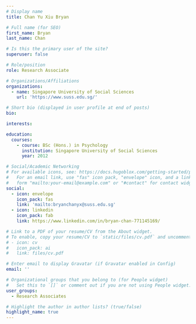 ```yaml
---
# Display name
title: Chan Yu Xiu Bryan

# Full name (for SEO)
first_name: Bryan
last_name: Chan

# Is this the primary user of the site?
superuser: false

# Role/position
role: Research Associate

# Organizations/Affiliations
organizations:
  - name: Singapore University of Social Sciences
    url: 'https://www.suss.edu.sg/'

# Short bio (displayed in user profile at end of posts)
bio: 

interests:

education:
  courses:
    - course: BSc (Hons.) in Psychology
      institution: Singapore University of Social Sciences
      year: 2012

# Social/Academic Networking
# For available icons, see: https://docs.hugoblox.com/getting-started/page-builder/#icons
#   For an email link, use "fas" icon pack, "envelope" icon, and a link in the
#   form "mailto:your-email@example.com" or "#contact" for contact widget.
social:
  - icon: envelope
    icon_pack: fas
    link: 'mailto:bryanchanyx@suss.edu.sg'
  - icon: linkedin
    icon_pack: fab
    link: https://www.linkedin.com/in/bryan-chan-771145169/

# Link to a PDF of your resume/CV from the About widget.
# To enable, copy your resume/CV to `static/files/cv.pdf` and uncomment the lines below.
# - icon: cv
#   icon_pack: ai
#   link: files/cv.pdf

# Enter email to display Gravatar (if Gravatar enabled in Config)
email: ''

# Organizational groups that you belong to (for People widget)
#   Set this to `[]` or comment out if you are not using People widget.
user_groups:
  - Research Associates

# Highlight the author in author lists? (true/false)
highlight_name: true
---
```

